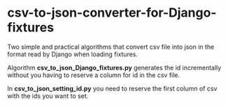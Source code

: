 # csv-to-json-converter-for-Django-fixtures

Two simple and practical algorithms that convert csv file into json in the format read by Django when loading fixtures.

Algorithm **csv_to_json_Django_fixtures.py** generates the id incrementally without you having to reserve a column for id in the csv file.

In **csv_to_json_setting_id.py** you need to reserve the first column of csv with the ids you want to set.